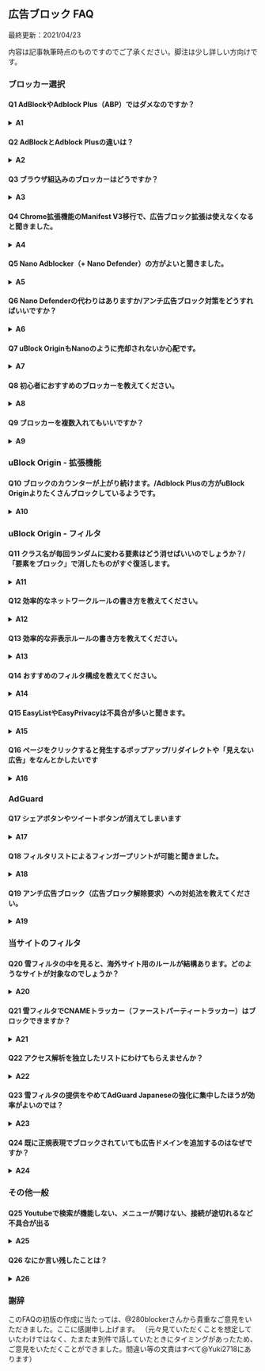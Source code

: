 ## 広告ブロック FAQ

最終更新：2021/04/23

内容は記事執筆時点のものですのでご了承ください。脚注は少し詳しい方向けです。

### ブロッカー選択

#### Q1 AdBlockやAdblock Plus（ABP）ではダメなのですか？

<details>

<summary><strong>A1</strong></summary>

  それらでも大部分の広告は消えるでしょう。ですが、AdBlockで適用される日本語サイト用フィルタのABP Japanese filtersは2020年2月に更新が停止しており、不具合の修正等は期待できません（ABPでは既に削除され、日本用フィルタ不在です）。広告ブロッカーとは基本的にフィルタに書かれたルールを強制するためのプログラムであり、フィルタこそがその心臓部にあたります<sup>1</sup>。主要な日本語サイトの広告を大体除去するだけなら、100ほどのドメインをブロックするだけでもかなりの効果がありますが<sup>2</sup>、一部の厄介なサイトに対応するには特殊な文法で書かれたフィルタが必要です。そしてここからが重要なのですが、<strong>現在の主要な広告ブロッカーにはそれぞれ専用のフィルタ記法があり、それを無視して使うと十分な効果が得られません。</strong>今のところ、もちフィルタや豆腐フィルタといった主要な日本用フィルタが十分に性能を発揮できるのはuBlock Originだけであり、AdGuard（iOS版とコンテンツブロッカーを除く）が許容範囲といえる互換性を持っています<sup>3</sup>。日本用のフィルタでABPと互換性があるフィルタには280blockerさんのものとiOS向けAdGuard日本語フィルタがありますが、前者はモバイルサイトを対象としています。ほかに選択肢がないならともかく、より良い選択肢がある以上、わざわざAdBlockやABPを使う必要はありません。uBlock Originに変えたことで不具合が出たという方は、ABPでデフォルト無効のEasyPrivacyかPeter Lowe’s Ad and tracking server listが原因の可能性が高いです。

  詳しい方向け補足：ABPがダメな理由としてよく「控えめな広告の許可」が挙げられますが、これはオプションから無効にすれば信用面を除いて問題になりません。もちろん信用は大事ですが、機能面の話をほとんど見かけないため、少し補足します。ABPではuBlock Originでいうprocedural cosmetic filtersとスクリプトレットをまとめてスニペットと呼んでいますが、ABPのスニペットは、例えばhide-if-contains-image-hashのような、必要性がよくわからない非表示系に偏っています。その一方でuBlock Originのset.jsに相当するoverride-property-readなどは2020年8月にようやく実装される始末で、ブロックに役立つ機能は大きく後れをとっています。また、uBlock Originが、たとえほとんどのユーザーが気づかないレベルでもパフォーマンスに大変気を遣っているのに対し<sup>4</sup>、ABPは特定サイトのみにせよクライエントサイドで機械学習（TensorFlow）を走らせるなど、多少のパフォーマンス低下はやむを得ないと考えているように見えます（人間がカバーしきれない部分を機械学習で補う発想自体は悪くないと思いますが、ABPが対象としているFacebook等の特定サイトについてはカバー可能だと思います）。
  
  <sub>1: [Firefox版uBlock Origin公式ページ](https://addons.mozilla.org/ja/firefox/addon/ublock-origin/)より引用：「この拡張機能は、あらかじめ設定されているフィルターのリストが無ければ意味を成しません。ですので、何かしらの形で貢献したいと考えることがあった時は、これらのリストを無料で懸命に更新し続けている方々を思い出してください。」また、[AdGuardTeam/AdGuardFilters](https://github.com/AdguardTeam/AdguardFilters)（AdGuardのフィルタ専門レポジトリ）の副題："The place where ads are actually blocked"</sub>

  <sub>2: 280blockerさんがよいタイミングで[記事](https://280blocker.net/blog/20201004/2549/)を書いてくださっていました。この統計は、スマホ広告ブロック黎明期にFilterProxyやWeblockに手動でドメイン登録してブロックされていた方には納得できるのではないかと思います。他の方法で消える広告/消せない広告については私もデータがありませんが、URLによるブロックもドメインブロック同様、一部のルールは多くヒットし何千ものページで機能する一方、滅多にヒットしないルールが大部分を占めます。後述のCNAMEトラッカーなどは、誤爆を気にしなければたった２つのURLルールでかなりの部分がブロックできます。</sub>

  <sub>3: ABPでは+jsや:styleといった文法が機能しないのが致命的です。これらはページにスクリプトや特定のCSSを挿入するもので、アンチ広告ブロックや迂回広告などに対処するうえで強力な武器になります。実はスクリプトについてはABPも対応しているのですが、ABP用の文法で書く必要があります。</sub>

  <sub>4: uBlock Originのパフォーマンス追及は徹底しており、拡張機能だけでなくフィルタにも容赦なく改善を求めてきます。たとえばEasyListの[この変更](https://github.com/easylist/easylist/commit/eca8326d7ac0fd71d67b8264d13e91293376cf73)はuBlock Origin開発者の要求に基づくもので、彼がベンチマーク上のパフォーマンス劣化に気づいたことが発端となっています。</sub>

</details>

#### Q2 AdBlockとAdblock Plusの違いは？

<details>

<summary><strong>A2</strong></summary>

  歴史的な経緯についてはほかに優れた記事があるのでそちらに譲ります。現在はAdBlock（getadblock .com）のエンジンはAdblock Plusそのものであり、外装を付け替えただけです。小文字のAdblockについては知りません。

</details>

#### Q3 ブラウザ組込みのブロッカーはどうですか？

<details>

<summary><strong>A3</strong></summary>

  A1.を参照していただきたいのですが、豆腐フィルタやもちフィルタが採用しているuBlock Origin文法に対応した組込みブロッカーは、PCでは私の知る限りBraveのみです。しかし、Braveは今のところカスタムフィルタの購読ができません。Vivaldiはカスタムフィルタの購読ができますが、非表示や正規表現すらサポートしておらず、機能的にはAdblock PlusはおろかiOSのコンテンツブロッカーにも劣ります。

</details>

#### Q4 Chrome拡張機能のManifest V3移行で、広告ブロック拡張は使えなくなると聞きました。

<details>

<summary><strong>A4</strong></summary>

  まず、専門外ですので以下には間違った点があるかもしれません。<strong>広告ブロック拡張自体はManifest V3準拠のDeclarative Net Request APIでも可能です</strong>。V3移行で広告ブロック拡張が死ぬかのような主張は的外れです。しかし、現状のまま移行されるとuBlock Originのような[高度で柔軟な機能を持った拡張機能](https://twitter.com/gorhill/status/1316734012963119105)は死滅します。それ以上に、少数のボランティアに頼っている現在のフィルタコミュニティは大打撃を受けるでしょう<sup>5</sup>。既に（Manifest V3に近い）iOSは大きな負担となっています。広告ブロックコミュニティ側も、Manifest V3のすべてに反対しているわけではもちろんなく、ちゃんと意味のある制約は受け入れる意思を[示しています](https://github.com/uBlockOrigin/uBlock-issues/issues/338#issuecomment-534261690)。批判の要点は、プライバシー保護が目的というなら[筋違いではないか](https://www.eff.org/ja/deeplinks/2019/07/googles-plans-chrome-extensions-wont-really-help-security)という点と、広告ブロックコミュニティの実情を[理解していない](https://adguard.com/ja/blog/how-ad-blocking-is-done.html)という点が大きいのではないかと思います<sup>6</sup>。webRequest APIのうちブロック以外は残るため、Chromiumチームが挙げているような悪用はManifest V3でも可能で、プライバシー保護への直接的な効果はほぼありません。現状（2021年01月）ではV2がいつ切り捨てられるのか、V3がこのまま実装されるのか、企業向けに残されるというブロッキングwebRequest APIには誰がアクセス可能なのか等、不明なことが多すぎてあまりコメントできることはありません。ちなみに、[Ad Blocker Developer Summit 2020](https://adblockerdevsummit.com/)において、Mozillaも長期的にはwebRequest APIを切り捨て、Declarative Net Request APIに移行する予定であることが[示されました](https://www.youtube.com/watch?v=tpDFS-GUytg)。発表を行ったRob Wu氏にPeter Lowe氏が質問したところ、「Declarative Net Request APIが代替として十分なものになってからの話で、すぐではない」とのことですが。

  <sub>5: 機械学習を使えばいいという人もいますが、現状ではフィルタコミュニティの代替になるようなものではありません。Adblock Plusは既にFacebookのフィルタ作成用に[機械学習を使っています](https://gitlab.com/eyeo/adblockplus/adblockpluscore/-/issues/98)し、Braveが関与している[AdGraph](https://arxiv.org/abs/1805.09155)をはじめ、機械学習を広告やトラッキングのブロックに使った論文は多く出ています。</sub>

  <sub>6: 当初、Googleはパフォーマンスも理由に挙げていましたが、現行のAPIがパフォーマンス上まったく足かせになっていないデータが示されたためプライバシーに軸足を移しました。一方で、一般にはルール数の制約といったわかりやすい点ばかりが流布している気がします。ルール数は本題ではありません。そもそもuBlock Originが持つような高度な機能が必要となった背景には広告提供側とのいたちごっこが一因としてあります。Manifest V3に近いiOSではブロック側は圧倒的に不利な状況で、一部のアンチ広告ブロックや広告再挿入に対してはあきらめて広告を受け入れ、せいぜいそれがユーザーに目立たないよう誤魔化すのが精一杯です。幸い、日本ではそうしたサイトは比較的まれですが。</sub>

</details>

#### Q5 Nano Adblocker（+ Nano Defender）の方がよいと聞きました。

<details>

<summary><strong>A5</strong></summary>

  <strong>2020年10月17日追記：Nanoプロジェクト（Chrome版）はトルコの開発者に[売却され](https://github.com/NanoAdblocker/NanoCore/issues/362)、危険な機能が追加されたため[ストアから削除されました](https://github.com/jspenguin2017/Snippets/issues/2)。ChromeでNanoをご利用の方は速やかにアンインストールしてください。Firefox版は別の方がメンテナンスしているため大丈夫です。以下の内容は執筆当時のものです。</strong>

  目的と使い方によります。もし、アンチ広告ブロックを念頭に置いておられるのなら、uBlock Originで十分です。2020年時点で、Nanoに報告されるすべてのアンチ広告ブロックはuBlock filtersかuBlock filters - Annoyancesにて対処されています<sup>7</sup>。ただ、Nanoではコンテンツを妨害しないソフトアンチブロック（例：Outlook.com無料版で右側に出る「お願い」）もデフォルトで対処するのに対し、uBlock Originの場合はuBlock filters - Annoyancesの購読が必要になります。Nanoの最大の利点は強力だがリスクもあるスクリプトレットで一部の迷惑要素に対処できる点ですが<sup>8</sup>、Nano filters -  Annoyancesはほぼ海外向けです。日本語サイトを中心に見る人は、自分でルールを書くのでなければNanoを使うメリットはほぼありません。むしろ最新機能への追随が遅れることがあり<sup>9</sup>、使うフィルタによってはデメリットさえあります。ただ、NanoにはQuick reporterという問題報告ツールがあり、これは別の意味で大きなメリットといえます。アンチ広告ブロックは目立つため、初心者の方にはなにか特別な対処を要するものに思えてしまうのかもしれませんが、フィルタ作者にとって対処は容易です。しかしこれは評判が悪かったため、近年増えてきているのはブロッカーを検知してそれを迂回する広告を再挿入するパターンです（これもあまり成功していないようです。広告を見たくない人に無理やり見せるのだから当然ですが）。

  <sub>7: Nano Defenderには、あるタイプのアンチ広告ブロック全般に対処するgeneric solutionという仕組みもありますが、機能的にはuBlock Originでもほぼ同等のことは可能です。しかし、パフォーマンスや副作用への懸念などから[あえて避けています](https://github.com/uBlockOrigin/uAssets/issues/7468#issuecomment-635422293)。そもそもこれらのアンチ広告ブロックは対処が容易であり、最近の報告で増えているのはgeneric solutionが効かない独自実装によるものです。</sub>

  <sub>8: スクリプトレットにはもともとリスクがありますが、uBlock Originではあらかじめハードコードされたスクリプトのみを使うようにしてリスクを抑えています。この点はNanoも同じです。では何が違うかというと、uBlock Originの組込みスクリプトは最悪でもページの外見や機能を壊すくらいしかできないのに対し、Nanoのスクリプトにはたとえばクリックをシミュレーションするものがあり、これを使ったフィルタの存在を知っている攻撃者が対象サイトを乗っ取れば、マルウェアのリンクを自動クリックさせることもできます。ショッピングサイトなどであればもっと直接的な悪用もできるでしょう。このため、uBlock Originではこれらのスクリプトが広告やアンチ広告ブロックへの対処にどうしても必要となるまでは採用しないと決めています。</sub>

  <sub>9: DandelionSprout氏によると、domainオプションのワイルドカードサポートへの対応遅れが問題となったようです。</sub>

</details>

#### Q6 Nano Defenderの代わりはありますか/アンチ広告ブロック対策をどうすればいいですか？

<details>

<summary><strong>A6</strong></summary>

  A5で述べたように、Nanoはいらないと思います。uBlock Originに戻したことでアンチ広告ブロックが出るようになったという人は十中八九、フィルタ選択を間違えていると疑われます。まず、uBlock filtersが有効なことを確認し、それからほかのフィルタについても見直してみてください。初心者の方はフィルタを追加する方向に動いてしまいがちですが、AdGuardへの報告においてはむしろ過剰購読により惹起してしまっているケースが後を絶ちません。追加する前に、減らすか切り替えることをご検討ください。また、アンチ広告ブロックのテストページはuBlock filtersの対象外です<sup>10</sup>。テストページでブロッカーが検知されるからと言って、アンチ広告ブロック対策がされていないと早合点しないでください。それでもアンチ広告ブロックに遭遇してしまった場合<sup>11</sup>、[フィルタ作者に報告してください](https://www.reddit.com/r/firefox/comments/jbua53/nanoadblocker_nanodefender_is_malware_now/g8xrhct/)。フィルタで対処できないアンチ広告ブロックは知られておらず、サイト側がこちらの対策を監視していたちごっこにならない限りは必ず対処できます<sup>12</sup>。予防的な対処がしたいのであれば、一番簡単で効果的なのは「汎用的な要素隠蔽フィルターを無視する」にチェックを入れることです。ただし広告枠やテキスト広告、一部ポップアップが隠し切れなくなるなど副作用もあるため、中級者以上（ある程度自己対処できる方）向けです。どうしても標準のリストと日本用フィルタ以外にフィルタを追加したいのであれば、せいぜいAdGuard Baseくらいでしょう（uBlock Originの設定の、フィルター一覧 ＞ 広告にあるものを使ってください）。まれにuBlock filters未対応のアンチ広告ブロックに対応している場合もあります。ただし、uBlock Originで使うとそれなりに不具合もあり、逆にアンチ広告ブロックを起動してしまうこともあります（最近の[例](https://forums.lanik.us/viewtopic.php?f=62&t=45330)）。Fxxk Fxxkadblock（あえて伏字）は無駄が多く、作りもちょっと雑なためおすすめしませんし、uBlock filtersとBaseがあれば不要です<sup>13</sup>。Fanboy's problematic-sitesはA14で述べたFanboy's Enhanced Tracking Listのサブフィルタで、A14と同様の理由でおすすめしません。これらのフィルタで効果がある方は、もともとご利用のフィルタがアンチ広告ブロックのトリガーを引いてしまっている場合がほとんどです。一方、AdGuard AnnoyancesやuBlock filters - Annoyances、ついでにAdblock Warning Removal Listが対応するのはA5で述べたようにソフトアンチブロック、つまり邪魔にならないか×を押せば消せるようなものですので、これで悩む方はいないと思います。とくにAdblock Warning Removalはロシア語のマニアックなサイトを見る人以外には無意味といってよく、一時、uBlock Originでブラックリスト指定されていたほどです。アンチ広告ブロックは個別対応ではきりがないため、雪フィルタにおいてはトリガーをできるだけ丁寧に迂回して個別対策の必要性を減らしています。ほかの日本用フィルタと併用されるとこうした努力が水泡に帰す可能性があるため、やめてください。

  <sub>10: 雪フィルタでも対象外としていましたが、初心者の混乱を避けるため対応してみました。</sub> 

  <sub>11: 日本用フィルタでのみ惹起されるアンチ広告ブロックもあります。この場合uBlock filtersは対応しませんので、ご利用のフィルタ作者に報告してください。また、AdGuard日本語フィルタで対処されているアンチ広告ブロックは、原則としてuBlock filtersでは対処しません。同様の理屈でちょっと罠かもしれないのが、日本人利用者が多いと思われる違法コンテンツサイトやアダルトサイトの中に、たとえばスペイン/ポルトガル語のサイトがあります。この場合、uBlock Originではスペイン/ポルトガル語用のフィルタを購読するのが前提となりますが、実際にそうされている日本人利用者がどれほどいるか疑問です。そのため雪フィルタでは言語にこだわらず、日本人利用者がある程度いると思われるサイトは網羅的に対応しています（AdGuradにはフィルタの自動有効化機能があるためこうした問題は起きにくいですが、人によってはめったに訪れないサイトのフィルタを大量購読する結果になります）。</sub>

  <sub>12: uAssetsでcan't fixとなっているものは、いたちごっこの結果、対策が副作用をはらむものとなってしまったものです。一方、迂回広告やポップアップ、迷惑要素の中にはフィルタで対処できないものもあります。</sub>

  <sub>13: 同フィルタのソースのほとんどはuAssetsとAdGuardFiltersであり、uBlock filters, Base, または各言語用フィルタのいずれかで対処されます。しかしそれらと異なるフィルタ記法も多く、それらを購読している人には無駄になります。また、対象サイトの多くは頻繁に仕様を変えてくるのですが、同フィルタは廃れたルールを大量に含んでいます ~~掃除している様子はありません~~ （2021年4月20日訂正：してはいました。）。古いスクリプトレットルールはパフォーマンスの損失だけでなく不具合の原因ともなります（最近の[例](https://twitter.com/inkuringu_ika/status/1356507884993925120)）。加えて、多くの汎用非表示用が無効にされており、「汎用的な要素隠蔽フィルターを無視する」同様、枠残りなどの原因ともなります。</sub>

</details>

#### Q7 uBlock OriginもNanoのように売却されないか心配です。

<details>

<summary><strong>A7</strong></summary>

  確かなことは何も言えませんが、個人的な意見としては、Raymond Hill（uBlock Originの開発者、gorhill）は開発を中止することはあっても売却したり、その他ユーザーを危険にさらすことはないんじゃないかと思います。彼自身が今回の騒動で述べているように、現在の広告ブロック拡張機能は強大な権限を持っており、開発者を信用できなければ使うべきではありません。私はuBlock Originの前々身であるHttp Switchboardの誕生にも立ち会っている最初期ユーザーの一人で、そのころから何度か言葉を交わしていますが、ことセキュリティやプライバシーには厳格な人です。ほかの[悪質な拡張機能を見回ったり](https://www.bleepingcomputer.com/news/security/mozilla-removes-23-firefox-add-ons-that-snooped-on-users/)、パラメータの書換え機能などをセキュリティ上の問題で[却下したり](https://github.com/uBlockOrigin/uBlock-issues/issues/46#issuecomment-391303700)（同機能を採用したAdblock Plusは後に[脆弱性として指摘](https://forest.watch.impress.co.jp/docs/news/1180855.html)されることに）、例には事欠きません。また、お金に影響されるのを避けるため[寄付すら拒否](https://github.com/gorhill/uBlock/wiki/Why-don%27t-you-accept-donations%3F)しており、儲け話の誘いがあれば[さらし者にしています](https://twitter.com/gorhill/status/1293233244826218498)。実は一度、負担に耐え切れずuBlock Originの前身であるuBlockを新開発者に譲渡したことがあるのですが<sup>14</sup>、この時の失敗は氏にとって苦い経験だったようで、今でもときどきRedditなどで言及しています。

  <sub>14: 日本語では[こちらの記事](https://www.reddit.com/r/newsokur/comments/33wick/ublock%E3%82%AA%E3%83%AA%E3%82%B8%E3%83%8A%E3%83%AB%E3%81%AE%E4%BD%9C%E8%80%85%E3%81%8C%E7%8F%BE%E9%96%8B%E7%99%BA%E9%99%A3%E3%81%AE%E9%81%8B%E5%96%B6%E6%96%B9%E9%87%9D%E3%82%92%E7%96%91%E5%95%8F%E8%A6%96%E3%81%97%E7%8B%AC%E8%87%AA%E3%81%AB%E9%96%8B%E7%99%BA%E5%AD%98%E7%B6%9A%E3%82%92%E3%82%A2%E3%83%8A%E3%82%A6%E3%83%B3%E3%82%B9/)が詳しいです。ただし、uBlock Originの開発継続はもともとuBlockを委譲したときから決まっていました。</sub>

</details>

#### Q8 初心者におすすめのブロッカーを教えてください。

<details>

<summary><strong>A8</strong></summary>

  PCではブラウザ上のブロックで大抵の人は足りると思います。この場合、一番のおすすめはuBlock Originです。Macは使っていないのでわかりません。Androidだとアプリ内の広告もまれではないため、デバイス全体をカバーできた方がよいでしょう。AdGuard for Androidがもっともメジャーで、かつ機能的にも十分だと思います。[なんJ AdGuard部](https://wikiwiki.jp/nanj-adguard/)さんに記事がまとまっています<sup>15</sup>。iOSは2020年現在、広告ブロッカーへの制約が最も厳しい環境で、正直な話、厄介な広告再挿入などへの根本的な対処はできません（OSの問題で、ブロッカー開発者の技術でどうにかなるものではありません。文句はAxxleに）。日本語サイトを中心にみられる場合、280blockerがベストだと思います。最近の更新で、iOS14以上ならアプリ内広告にもある程度対応できるようになりました。少し詳しい人や海外サイトを本格的にみる人はいくつか選択肢がありますが、そういう人にはこんな導入記事は必要ないでしょう。ネットワーク全体をカバーするには、Pi-holeやAdGuard Homeを使う方法と、DNSキャッシュサーバーを広告ブロック機能のあるものにする簡易的な方法があります。AdGuard Homeについては280blockerさんがわかりやすい[記事](https://280blocker.net/blog/20181027/1254/)を書いてくださっています。ただしこれらはドメイン単位の「粗い」ブロックしかできないため、各デバイスのブロッカーを置き換えることはできません。

  <sub>15: 随所に当FAQの内容が反映されているようです。</sub>

</details>

#### Q9 ブロッカーを複数入れてもいいですか？

<details>

<summary><strong>A9</strong></summary>

  [やめて](https://twitter.com/gorhill/status/1033706103782170625)[ください](https://twitter.com/gorhill/status/1296122090026946567)。1.で述べたブロッカーとフィルタの区別が理解できれば、いかに無意味なことかわかるはずです。しかもuBlock Originのリソースリダイレクトルールを[無効にしてしまい](https://www.reddit.com/r/firefox/comments/l7xetb/network_priority_for_firefoxs_enhanced_tracking/gl9rn9n/)、いたずらに不具合やアンチ広告ブロックを引き起こしてしまいます。ブロックを強化したり、アンチ広告ブロックを除去したりしたいのでしたら、するべきことはブロッカーの複数使用ではなく、適切なフィルタの選択です（たくさん購読すればよいというものではない）。中級者以上の方であれば、ブラウザの広告ブロック拡張機能にhostsファイルあるいはネットワーク全体のブロック（たとえばPi-hole, AdGuard Home, UnboundなどによるDNSブラックホール）を組み合わせるのもありですし、Androidならブラウザ広告をuBlock Originで、その他のアプリをAdGuradでという対処も有効ですが、不具合への対処といった点から初心者にはおすすめしづらいものがあります<sup>16</sup>。また、目的が（少し）違う拡張機能、たとえばトラッキング対策のGhosteryやPrivacy Badgerなどを勧める人もいますが、これもほとんど意味がありません。[多くの論文](https://www.reddit.com/r/uBlockOrigin/comments/k6cezt/discussion_is_it_advisable_to_use_privacy_badger/gem3yds/)で、uBlock Origin（デフォルト設定）が最高レベルのトラッキング保護と高パフォーマンスを両立していることが実証されています。トラッキング対策を強化したいなら、やはりフィルタの選択が肝要です<sup>17</sup>。雪フィルタ単独でも日本のサイトにおいてはかなりのトラッカーをブロックしていますが、これにEasyPrivacyかAdGuard Tracking Protectionのどちらか（両方はほとんど無意味）を加えれば多くの人には十分以上です。これ以上を求めるなら、ブロッカーの併用などより[Medium mode](https://github.com/gorhill/uBlock/wiki/Blocking-mode:-medium-mode)といったデフォルト拒否の採用を考えるべきです。

  <sub>16: たまに、コンピュータのリソースを使わないからパブリックDNSでのブロックのほうが効率がよいと信じている人がいます。通信のフローを考えれば自明なはずですが、ブラウザ上でブロックすればそもそもDNSや広告サーバーへの通信自体が発生しないのに対し、パブリックDNSでのブロックはキャッシュがなければDNSの応答を待つ必要があります。ブラウザ組み込みのブロック機能を除けば、アプリケーション版AdGuardのみが、場合によりブラウザ拡張機能より先にブロックすることがありますが、これは一定のコストがかかる方法のため必ずしもパフォーマンス上ベターとはいえません。ただ、ブラウザ上でもブロックしている場合、[ブロック漏れにみえる]((https://www.reddit.com/r/uBlockOrigin/comments/kdz345/question_about_blocking/))おそれがあります。なお、Chromium拡張機能では[prefetchがブロックできず](https://www.reddit.com/r/uBlockOrigin/comments/lv47ac/dns_queries_can_be_seen_in_adguard_home_even_if/)、こちらはある意味本当の漏れですが、prefetchではハンドシェイクやTLSネゴシエーションまでしか行われないため、問題とみなすかは人によるでしょう。</sub>

  <sub>17: トラッカーは目に見えないためブロックしてもしなくてもほとんどのユーザーは気づかず、一方でしばしば不具合の原因となるため、フィルタ作者にとってモチベーションが上がりづらい対象です。実際、公開されているABP形式日本用ブロックフィルタで、トラッカーを独自解析して他リストにないエントリーを追加し続けているのは280blockerさんと当サイトくらいだと思います。</sub>

</details>

### uBlock Origin - 拡張機能

#### Q10 ブロックのカウンターが上がり続けます。/Adblock Plusの方がuBlock Originよりたくさんブロックしているようです。

<details>

<summary><strong>A10</strong></summary>

  カウンターの上昇は[何も問題](https://www.reddit.com/r/uBlockOrigin/comments/itw503/ubo_google_docs_high_cpu_spikes_and_blocked/g5l5yjd/)[ありません](https://www.reddit.com/r/uBlockOrigin/comments/j5cwdj/ubo_is_blocking_7k_xhr_requests_on_youtube_videos/g7sex8w/)。どういうわけか、カウンターが上がり続けるとパフォーマンスに悪影響があると信じている人が多いようです。確かに、ブロックされた場合にものすごい勢いでリクエストを送り続けるケースはあり、フリーズしたりCPU使用率が跳ね上がったりしますがこれはそのサイトの問題です。1秒に1つ程度のカウンター上昇なら何も影響ありません。どうしても信じられないなら、開発者ツールからパフォーマンスレコードをとって報告してください。証明できたらuBlock Origin史上初の発見です。また、逆にカウンターの数字が大きいほどたくさんブロックしてくれていると信じてアドオンやフィルタを比較する人もいますが、これも一概に言えません。Adblock PlusとuBlock Originではカウンターの仕様が異なりますし、HTMLフィルタで除去してしまえばカウンターの数字は上がりません。そもそもブロッカー検知用プローブ（アンチ広告ブロックとは無関係に、統計的情報を得るため使われることも多いです）などはブロックしない方がいいのですが、この点を理解されていない方も多そうです（[例](https://github.com/easylist/easylist/issues/6274)）。

</details>

### uBlock Origin - フィルタ

#### Q11 クラス名が毎回ランダムに変わる要素はどう消せばいいのでしょうか？/「要素をブロック」で消したものがすぐ復活します。

<details>

<summary><strong>A11</strong></summary>

  「要素をブロック」はフィルター作者のための補助ツールです。１つ２つならともかく、同機能で自動生成されたルールをたくさん作るのはおすすめしませんsup>18</sup>。クラス名が変わる場合、まずはクラス名以外で使える属性がないか、開発者ツールで見てみるのがよいと思います。もしなければ、該当要素の親や子孫で安定した属性を持つものや、使えそうなテキストを含むものがないか探します。そうしたものがあれば（必ずと言っていいほどあります）、あとは[Procedural cosmetic filters](https://github.com/gorhill/uBlock/wiki/Procedural-cosmetic-filters)を使うだけです。初心者であれば`:has`, `:has-text`と`:upward`だけでも十分でしょう。

  <sub>18: スライダーの選び方にもよりますが、Youtubeのような複雑なサイトで下手にフィルタを作ると、のちに[問題に見舞われるケース](https://www.reddit.com/r/uBlockOrigin/comments/mblje3/cosmetic_filters_breaking_youtube_comments/gs1k0az/)もあります。基本的に、要素をブロックによる自動生成フィルタは一時しのぎ程度に使っていただくのが無難かと思います。そのための[エレメントザッパー](https://github.com/gorhill/uBlock/wiki/Element-zapper)もあります。

</details>

#### Q12 効率的なネットワークルールの書き方を教えてください。

<details>

<summary><strong>A12</strong></summary>

  [こちら](https://www.reddit.com/r/uBlockOrigin/comments/mdh9jz/order_of_complexity_for_network_filters/)に要点がまとまっています。大事なのは、
  1. 良質なトークンが抽出されるようにすること、すなわち、仕切られた7文字以内の語（できればbad tokenや一文字でない）をフィルタ中に確保する（正規表現フィルタは条件が複雑なので、ここでは割愛）
  2. それが難しいときは、タイプオプションやドメイン指定によりできるだけ限定する
  3. 1フィルタ中に二つ以上のワイルドカードを使うのはなるべく避ける

  効率的なフィルタは正しいフィルタの上に初めて成り立ちます。残念ながら、インターネット上に公開・共有されているフィルタには（ケアレスミスの範囲を超えて）間違ったものが少なくありません。たとえば、`||.example.com^`や`||*.example.com^`のようなフィルタは基本的に[間違い](https://www.wilderssecurity.com/threads/ublock-a-lean-and-fast-blocker.365273/page-207#post-2984667)です。これではドメインアンカーの意味がなく、誤爆の可能性が高まります。また、`/path/to/`が正規表現フィルタになってしまうことを理解していなさそうなもの、セパレータ`^`を「とにかくフィルタの最後につけるもの」と誤解しているようなケースも見受けられます。

</details>

#### Q13 効率的な非表示ルールの書き方を教えてください。

<details>

<summary><strong>A13</strong></summary>

  細かいTipsはありますが、一番大切なのは[最小マッチング](https://github.com/gorhill/uBlock/wiki/Procedural-cosmetic-filters#important)を意識することです。通常の非表示ルールでもそうですが、Procedural cosmetic filtersにおいては[とくに](https://github.com/uBlockOrigin/uAssets/commit/8fd12b060148cfde8e53e70012733b089abf65bc#commitcomment-39037147)[重要](https://www.reddit.com/r/uBlockOrigin/comments/j4ewg7/best_practice_hasx_or_xupward/)です（[実際に生じた問題の例](https://www.reddit.com/r/uBlockOrigin/comments/kg7224/youtube_homepage_loading_high_cpu/)）。

</details>

#### Q14 おすすめのフィルタ構成を教えてください。

<details>

<summary><strong>A14</strong></summary>

  フィルタ構成についてはこれが正解といえるものはなく、各自で調べて自身の好みに合うものを選択するしかありません。ただ、間違いといえるものはあります。フィルタを解釈して評価できる人はまれなため、インターネット上には主観的な使用感や信念にもとづいた「おすすめ」がたくさん転がっています。たとえば、Adblock Warning Removal Listは、最近になってようやく意味のないリストという認識が広まってきたようですが、数年前まであちこちでアンチ広告ブロック対策に推奨されていました。ここまでひどくはないものの、あまり正しく理解されていなさそうなリストとしてFanboy's Enhanced Tracking Listが挙げられます。このリストの最大部分は許可ルールによるブロッカー検知回避なのですが、ちょっと大雑把すぎて検知と関係ない広告スクリプトまで許可してしまっています。これらは基本的にイニシエイターで、最終的な広告は別のルールでブロックされますが、不要なスクリプトを走らせてまで一部の検知を回避することを、同リストの利用者が求めているかは疑問です<sup>19</sup>。残りの部分もすべてがトラッキング対策ではなく、迷惑要素なども含まれています。あまり意味のないリストについていえば、NoCoinが挙げられるでしょう。コインマイニング自体、絶滅してはいないものの下火ですが<sup>20</sup>、NoCoinでブロックされるものは（ほぼ？）すべてEasyPrivacy + uBlock filters - Resource abuseでカバーされています。

  一般的なアドバイスとしては、**初心者の方はともかく購読しすぎに注意することです**。日本用フィルタの複数購読、特定用途用フィルタの多重購読はおすすめしません。おそらく、**たくさん購読するとそれだけ多くブロックしてくれるという考えからなのでしょうが、これは必ずしも正しくありません**<sup>21</sup>。また、フィルタによる不具合は天災のようなもので、普段はあまり遭遇しませんが忘れたころにやってきます。多く購読すればするほど、メリットは薄くなっていき、不具合の確率ばかり高まります。それにいくらuBlock Originでも、Procedural cosmetic filtersやトークン化不能正規表現の無駄が積もればパフォーマンスに影響します。そもそもフィルタの購読は「なんとなく役に立ちそう」というあいまいな感覚ではなく、[実際に遭遇したニーズに基づいて行うべきです](https://www.reddit.com/r/uBlockOrigin/comments/jr6szm/suggestion_scoring_performance_of_filterlists/gbxu8i7/)。

  もう少し具体的に、PCの場合なら（あくまで参考程度にお願いします）
  - 内製フィルタ：最低でもuBlock filtersは維持することをおすすめします。ほかのフィルタに比べると不具合の率が少なく、日本語サイト利用者でもメリットは大きいです。Privacyはごくまれに誤爆することがあります。Badware risksやUnbreakは意味がわかっている人は外してもよいですが、維持しても問題はほとんどないと思います。
  - 広告：海外サイトをよく見る人はEasyListを維持。日本のサイトしか見ないなら、お好みで外してもよい
  - プライバシー：トラッキングを気にしない人、または雪フィルタ使用者は外してもよい。気にする人で、雪以外の日本語フィルタ使用または海外サイトをよく使うなら、平均的なブロック性能が高いが不具合も多いEasyPrivacyを維持するか、不具合は少ないが漏れも多いAdGuard Tracking Protectionから選択
  - マルウェアドメイン：お好みで。デフォルトのOnline Malicious URL Blocklistはブラウザのセキュリティ機能（Google Safe Browsing）とデータ共有しており、大部分はブラウザでブロックされます
  - 迷惑系：ソーシャルボタンを消したい人はAdGuard Social Mediaを追加してもよいでしょう。ただし、もちおさんが提供されている[ことりフィルタ](https://eeii0a5l.github.io/mochifilter_homepage/kotori.html)やこちらで提供している[あられフィルタ](https://github.com/Yuki2718/adblock/blob/master/japanese/README-JP.md#yukis-ublock-japanese-filters---social%E3%81%82%E3%82%89%E3%82%8C%E3%83%95%E3%82%A3%E3%83%AB%E3%82%BF)も検討してみてください（あられはAdGuard Social Mediaとの互換性を意識して作っており、併用も可能です）。ほかの迷惑要素についても同じく、AdGuard Annoyances, [ねぎフィルタ](https://eeii0a5l.github.io/mochifilter_homepage/negi.html), [みぞれフィルタ](https://github.com/Yuki2718/adblock/blob/master/japanese/README-JP.md#yukis-ublock-japanese-filters---annoyances%E3%81%BF%E3%81%9E%E3%82%8C%E3%83%95%E3%82%A3%E3%83%AB%E3%82%BF)からの選択をおすすめします。ちょっと特殊なのがuBlock filters - Annoyancesで、これは主にソフトアンチ広告ブロックと右クリック/コピー禁止系への対策になりますが、Fanboy AnnoyanceおよびAdGuard Annoyancesの一部ルールがuBlock Origin上で無効化されてしまう場合の補完も兼ねています。EasyList Cookieを含むFanboy系は不具合の率が高く、初心者にはおすすめしません。クッキーの同意ダイアログのみ消したい方は[Sabre filters2](https://github.com/Yuki2718/adblock/blob/master/japanese/README-JP.md#sable-filters-2)もご検討ください。
  - 多目的：デフォルトのPeter Lowe'sはフィルタ数のわりに良い仕事を（主に海外サイトで）してくれているのですが、たまに誤爆することがあります。日本のサイトを中心に見るなら好みで外してもよいです。やや余談ですが、EasyListはよく訴訟の対象になり、その場合、対象ルールをEasyPrivacy（トラッキングも兼ねている場合）やPeter Lowe's（純粋な広告サーバー）に肩代わりしてもらうことがあります。
  - 地域、言語：英語、日本語以外のサイトをよく見る人はその言語のフィルタを追加。日本語については別途日本用フィルタを購読するのであればAdGuard Japaneseを外す
  - カスタム：お好みでもちフィルタ、豆腐フィルタ、雪フィルタの中から一つを追加（宣伝になってしまいますが、EasyListやEasyPrivacyを維持された方は誤爆やパフォーマンスの点から雪をおすすめします）

  フィルタ構成とは別に、中級者以上の方であれば「汎用的な要素隠蔽フィルターを無視する」はおすすめできるオプションです。パフォーマンスの向上に加え、誤爆やアンチ広告ブロックへの遭遇率を下げることもできます。その代わり広告枠やテキスト広告が隠し切れないケースも出てきます。

  <sub>19: 一般非表示が有効なら、結局検知されてしまうことが多いです。そもそも同リストで許可されている検知スクリプトは、多くがEasyListなどの主要フィルタ（雪も）で既にブロックから除外されています。</sub>

  <sub>20: coinhiveをはじめ主要なマイナーのほとんどがサービス終了しており、フィルタ作者ですら実際に機能しているマイニングに会うことは極めてまれです。</sub>

  <sub>21: 理由は大きく二つあります。まず、許可ルールが原則的にブロックルールに対して優先されるということがあります。ある程度の規模のフィルタリストであれば必ずといっていいほど不要になった許可ルールが含まれますし、リストによっては絞り込みが甘い許可ルールもあるかもしれません。こうした許可ルールによって広告が貫通するケースが報告されています（最近の[例](https://github.com/AdguardTeam/AdguardFilters/commit/3a0d2d14fe216b0d77f8462638ba2a0a4130758b)）。もう一つは広告再挿入です。これはアンチ広告ブロックと原理は同じで、ブロッカーを検知し、アンチ広告ブロックの派手な警告の代わりにブロッカーを迂回する広告を再挿入するものです。あるリストがせっかく再挿入を惹起しないようにしていても、他のリストが惹起してしまうと意味がありません。

</details>

#### Q15 EasyListやEasyPrivacyは不具合が多いと聞きます。

<details>

<summary><strong>A15</strong></summary>

  事実です。私もこれまでいろいろな形で、おそらく数十件は報告しています。なお、ルールが多いから不具合が多いわけではありません。80対20の法則ではありませんが、大部分のルールは不具合と無関係な一方、誤爆しやすいルールというのがあります。雪フィルタではこの点を逆手にとり、誤爆しやすいルールをなるべく外すことにしました<sup>22</sup>。またアンチ広告ブロックを惹起しやすいという議論も聞きます。これは間違ってはいませんが、「それほど違わない」という印象です。もっとも一般的なトリガーは非表示、とくに`##.adsbygoogle`ですが、これは主要な日本用フィルタすべてに含まれています。EasyList側も当然気づいており、[変更してみたり](https://github.com/easylist/easylist/commit/216979ef1f3643405c9d2dba077807e114def71c)（失敗）、uBlock Origin限定ですが`*##.adsbygoogle:style(width:1px!important;height:1px!important;)`を検討してみたり（レイアウトが崩れるケース有り、断念）<sup>23</sup>、その他のトリガーも含めて世界的なアンチブロックの潮流についてはむしろ日本用フィルタより対策が進んでいます。（EasyListで"Remove unused filter"というコメントで削除されているルールの多くは、私を含むフィルタ作者からのフィードバックに基づくアンチ広告ブロックのトリガーです）、逆に日本用フィルタでのみトリガーされるものも多くあり、とくに海外サイトではその傾向が強いです。ところで、不具合が多い理由の一つは日本のユーザーからの報告がほとんどないことです。EasyListでなくとも、日本では280blockerさんを唯一の例外として、フィルタ作者への報告自体がまばらな印象です。すべてのユーザーが不具合を自己修正できるとは思えないため、ブロックをそのサイトで無効にしたり、dynamic filteringの緑で上書きしたりといった対処をされている方が多いのではないかと思います。フィルタ作者はそういった「荒療治」より効果的な対処ができますし、あなたの報告がほかの多くのユーザーを助けるかもしれません。ぜひ積極的な報告をお願いします。なお、当サイトおよびしたらばの[簡易報告掲示板](https://jbbs.shitaraba.net/bbs/read.cgi/internet/25463/1598352715/)では、EasyList等外部フィルタ併用時の不具合も受けつけ、可能であれば関係先にフィードバックを送ります。

  2021年4月12日追記：EasyListは海外用と認識されている場合があるようですが、実際は全世界の広告ブロックのための標準フィルタです。当然、日本用のルールも多く含み、たとえば`##.res_ad`などはモバイル版5ちゃんねるくらいでしか使われていません。ABPのページに"Specialization: English"と書かれているのもそうした認識が広まった一因かもしれませんが、おそらく、これまでの日本用フィルタがEasyListの併用を前提としていなかったこともあると思います。

  <sup>22: imasdkなど、メリットとの兼ね合いから誤爆が多くても採用したルールもあります。ちなみにルール数というのは、せいぜい大雑把なメモリ消費量の目安にしかなりません。処理時間に影響しないのは随所で書きましたが、ルール数が多いほうがブロック性能が高いとも限りません。DandelionSprout氏のExtremely Condensed Adblocking Listが極端な例ですが、誤爆を気にせずルールを一般化すればルール数を減らしつつ高いブロック性能を実現できます（雪フィルタはこの逆で、なるべく一般化を避けているためルール数は多くなります）。メモリ消費についても、フィルタの書き方に左右されるのであくまで大雑把な目安です。ルール数ばかり気にする人がやたら多いので書かせていただきました。</sup>

  <sub>23: これはList Authors Chatという、国際的なフィルタ作者間の内部ディスカッション（雪フィルタ管理人もメンバーの一人）で検討されたため、公開可能なソースはありません。</sub>

</details>

#### Q16 ページをクリックすると発生するポップアップ/リダイレクトや「見えない広告」をなんとかしたいです

<details>

<summary><strong>A16</strong></summary>

  透明なオーバーレイを使用するケースはありますが、多くの場合、HTMLにクリックイベントが仕込まれているだけで「見えない広告」という表現はあまり適切ではありません。原因はケースバイケースで、シンプルなブロックルールで済む場合もあれば、スクリプトレットが必要な場合もあります。これらを用いるサイトの多くはアダルト、違法コンテンツ、または短縮プレミアムリンク系のサイトで、頻繁に仕様やドメインを変えてくるため個人フィルタでの十全な対応は困難です。これらのサイトを用いる方はEasyListとuBlock filtersの両方を有効にしてください。雪フィルタの場合はそれらと同期をとっており、また、日本語サイトの場合はまっさきに対応しています。たいていは同時にAdGuard Japaneseでも対応するので、AdGuardご利用の方、かつ日本語フィルタを切り替えた方で上記でお悩みでしたら公式ベース + 日本語フィルタもご検討ください。

</details>

### AdGuard

#### Q17 シェアボタンやツイートボタンが消えてしまいます

<details>

<summary><strong>A17</strong></summary>

  インストール時にソーシャルネットワーク・ウィジェット・フィルタのチェックを入れていたなら至極当然です。これらを表示するため、ブロックを（そのサイトで）オフにするのはとんでもない話です。対応は簡単で、設定 > フィルタから「SNSウィジェット」の項目を無効にしてください。インストール時のナビゲーションではデフォルトでチェックが入っているので、気づかずに有効にしてしまった方が多いのかもしれません。これに限らず、よくわからずにフィルタを有効にしてしまい、不具合に遭遇してブロッカーをオフにしてしまう方が多いようです。

  2021年4月7日追記：Androidで280blocker adblock filterをご利用の場合も同様のことが起こります。こちらについては誰にでもできる簡単な対処はちょっと思いつきません。購読フィルタを切り替えることぐらいでしょうか。

</details>

#### Q18 フィルタリストによるフィンガープリントが可能と聞きました。

<details>

<summary><strong>A18</strong></summary>

  理論上は可能ですが、心配するのはまったくの杞憂です。たとえば[このテストページ](https://browserleaks.com/proxy)で体験できますが、この程度では誤判定が多くとても実用にならないでしょう。それでいて、日常的にリクエストログをみているフィルタ作者にはリストのフィンガープリンティングを試みているのが手に取るようにわかります。精度を高めようとすればなおさら隠すのは難しくなりますし、各リストの変更に追随する手間もかかります。実際にリストのフィンガープリントが疑われる例の報告はありませんし、みたこともありません。そもそも、広告ブロックユーザーのみが対象で、かつ大多数のユーザーが標準リストを使っている<sup>24</sup>時点でフィンガープリントとしては使い物にならず、やるとしたら趣味にしかなりません。ブラウザベンダーがフィンガープリント制限への動きを強めているとはいえ、既存のフィンガープリントライブラリはこんなものとは比較にならないほど高精度の判別が可能なので、それを適当にリネームして使うほうがはるかに賢明です（実際そういう例はあります。ただし多くはリネームすらしておらず、EasyPrivacyや雪フィルタの汎用ルールでブロックできます）。

  <sub>24: 言語・地理による違いなどは、こんな手段を使わなくても判別できます。</sub>

</details>

#### Q19 アンチ広告ブロック（広告ブロック解除要求）への対処法を教えてください。

<details>

<summary><strong>A19</strong></summary>

  ご自身でフィルタを書ける人は別として、最良の対処はフィルタ作者に報告することです。uBlock Origin標準設定で出る場合は[こちら](https://jbbs.shitaraba.net/bbs/read.cgi/internet/25463/1618326670/)でも受けつけます。以下では、日本のサイトで比較的よくみるアンチ広告ブロックへの簡易的な対処をまとめました。内容的には、以前に「りぃのなんでも知恵袋」さんの[記事](https://mabidiary.blogspot.com/2019/01/2019.html)にコメントさせていただいたものの更新になります。`hoge.com`でアンチ広告ブロックが出たという仮定です。参考画像は一例で、バリエーションがあります。

  1. `antiblock.org`の場合
  uBlock Originでは`hoge.com##+js(acis, document.addEventListener, google_ad_client)`、AdGuard（iOSおよびAdGuardコンテンツブロッカーを除く）では`hoge.com#%#//scriptlet('abort-current-inline-script', 'document.addEventListener', 'google_ad_client')`をMyフィルター/ユーザールールに追加してみてください。たまに競合条件により安定して機能しない場合もあります。uBlock Originでは、Firefox上なら`hoge.com##^script:has-text(google_ad_client)`に切り替えてください。AdGuardでは`hoge.com$$script[wildcard="*load*google_ad_client*"][min-length="2000"][max-length="3000"]`に切り替えてみてください（一部のプラットフォームでは機能しません）。

  2. `BlockAdBlock`の場合
  uBlock Originでは`hoge.com##+js(nosiif, visibility, 1000)`、AdGuardでは`hoge.com#%#//scriptlet("prevent-bab")`を追加してください。姉妹品にFuckAdBlockがありますが、日本のサイトでは最近ほぼみないため割愛します。

  3. Google Funding Choice Anti-adblockの場合
  UIはバリエーションが多いので割愛しますが、日本のサイトであれば日本語で解除を要求するのが一つの特徴といえるかもしれません。uBlock Originでは、uBlock filtersが有効ならよほどおかしな設定（過剰購読など）にしない限りみることはありません。AdGuardでは`hoge.com#$#body { overflow: visible !important; }`と`hoge.com#$#body div.fc-ab-root { display: none !important; }`を一行ずつ追加してください。

  4. それら以外
  アンチ広告ブロックプラグインにはほかにも多くのファミリーがあり、ここで網羅することはできません。また、独自実装のものも増えています。以下ではそうした場合にもしかしたら機能するかもしれない簡易的な対処をまとめます。

  uBlock Origin：まず、以下を追加
  ```
  *$image,redirect-rule=1x1.gif,domain=hoge.com
  *$script,redirect-rule=noop.js,domain=hoge.com
  ||googlesyndication.com/pagead/js/adsbygoogle.js$script,redirect-rule=googlesyndication_adsbygoogle.js:10,domain=hoge.com
  @@||hoge.com^$ghide
  ```
  ダメなら`||hoge.com^$inline-script`に切り替え、ただしサイトの機能を壊す可能性が高い。

  AdGuard：まず、以下を追加
  ```
  @@||hoge.com^$generichide
  ||googlesyndication.com/pagead/js/adsbygoogle.js$script,xmlhttprequest,redirect=googlesyndication-adsbygoogle,domain=hoge.com
  ```
  ダメなら`||hoge.com^$csp=script-src 'self' 'unsafe-eval' http: https:`に切り替え、ただしサイトの機能を壊す可能性が高い。

</details>

### 当サイトのフィルタ

#### Q20 雪フィルタの中を見ると、海外サイト用のルールが結構あります。どのようなサイトが対象なのでしょうか？

<details>

<summary><strong>A20</strong></summary>

  New York Timesなどの大手英語メディアや日本人利用者が多い海外マンガ、アニメ、あるいはポルノサイトに加え、以下のようなサイトを対象にしています：
  - 他の日本用フィルタで個別対応されているもの
  - 日本語のブログや記事などで紹介されている海外サイトで、ある程度トラフィックが高そうなもの
  - 特定のテーマに興味を持つ日本人が検索しそうな単語でGoogle検索したとき、検索上位に出てくるサイト
  - 上記に該当するサイトの姉妹/系列サイトや、直接リンクされているサイトの一部
  
  例外は短縮プレミアムリンク系です。日本でメジャーなものは`sh.*`, `shorten.*`, `ouo.*`などだと思いますが、目的地につくまでに様々な短縮リンクをたらい回しにされることがあるため、インターフェースが英語のものについてはある程度網羅的に対応しています。

  英語以外ではロシアと中国/広東語のサイトがやや多いですが、これらの言語をよく利用する方には到底足りません。EasyListや各言語用フィルタを使用してください。

</details>

#### Q21 雪フィルタでCNAMEトラッカー（ファーストパーティートラッカー）はブロックできますか？

<details>

<summary><strong>A21</strong></summary>

  2020年11月17日追記：[こちら](https://blog.apnic.net/2020/08/04/characterizing-cname-cloaking-based-tracking/)の論文を踏まえ、若干記述を修正しました。[First-party trackers host list](https://hostfiles.frogeye.fr/firstparty-only-trackers-hosts.txt)に含まれるものに関しては以前の記述で問題ないのですが、同リストでカバーされていないCNAMEトラッカーもまだたくさんあるようです。
  
  はい、かなりの程度ブロックされます。大雪併用ならほとんどといってもよいです。一部メディアが騒ぎ立てたため、CNAMEトラッカーをなにか特別なもののように思っている人がいるようですが、実際はEasyPrivacyなどは以前からとくに区別せずブロックしていました。日本では豆腐さんもgenieesspvのCNAMEトラッカーを以前よりブロックされています。Eulerianが少し厄介だったのはCNAMEの利用そのものではなく、CNAMEとランダムにみえるサブドメインの組合せでした<sup>25</sup>。多くのCNAMEトラッカーは、たとえば`smetrics`といった、決まったサブドメインを使います。そしてなにも`||smetrics.`のようなルールを使わずとも、一般ルールでほとんどがブロックできます（誤爆があるため雪では一部しか採用していません）。なお、ファーストパーティートラッカーという呼称が使われることもありますが、CNAMEトラッカーには純粋なサードパーティーのものも少なくないですし、一部メディアが書いたような「ファーストパーティーだとブロックしにくい」などということもありません<sup>26</sup>。ちなみに、`ad-cloud.jp`と`genieesspv.jp`の[CNAMEトラッカー](https://ln2.sync.com/dl/fa3ee4fc0/hbx7nuxm-u93hrvur-6pqd7ksx-4a43i6dq/view/text/10872149110008)[一覧](https://ln2.sync.com/dl/37297af50/view/text/10550679950008#qm9yf8hs-vk8m52pe-5ruzkqn9-ssa6cv2b)を公開しています（ここに含まれるすべてが実際に使われているわけではありません）。他に`a8.net`, `ebis.ne.jp`, `omtrdc.net`などのCNAMEトラッカー一覧もありますが、`sync.com`の共有リンク数制限により公開を取りやめました。ただしこれらはデータが少し古く、リストに含まれていないトラッカーも確認しています。

  <sub>25: ランダムドメインの利用もなんら新しいものではなく、Popadsなどで以前より使われています。Eulerian同様、正規表現でブロックできます。</sub>

  <sub>26: CNAMEトラッカーが騒ぎになったときからAレコードやAAAAレコードの利用が予測されていましたが、実際に2020年よりGoogleが[サーバーサイドタギング](https://developers.google.com/tag-manager/serverside?hl=ja)として提供しています。uBlock Originもこれに対応するため[strict3p](https://github.com/gorhill/uBlock/commit/bde3164eb445a4e74acca303ec9fa07f82ba1b1c)オプションを追加しました。このように、ブロッカーの迂回やその他"user hostile"な機能に真っ先に対応し続けているのもuBlock Originが信用されている理由の一つでしょう。</sub>

</details>

#### Q22 アクセス解析を独立したリストにわけてもらえませんか？

<details>

<summary><strong>A22</strong></summary>

  アクセス解析は気にする人とそうでない人がわかれるため、そうしたいところですがメンテナンスコストの点で難しいです。リストをわけると、非表示フィルタをメイン単独の場合とサブリストも購読する場合とでわけて考える必要がでてきます。既にみぞれでそういうケースは多数発生していますが、みぞれの場合はまだ限定的です。アクセス解析の場合だとアクセスカウンターやレコメンデーションエンジンを使用する多くのサイトでそうする必要がでてきます。また、広告と解析は常にきっぱりわけられるわけでもなく、現在の分類は正直に申し上げますと大雑把です。リストをわけるとなれば、判断に迷うケースや現実的に言って誤分類も出てきます。そして広告スクリプトを解析に誤分類してしまうと、広告漏れにもつながります。

</details>

#### Q23 雪フィルタの提供をやめてAdGuard Japaneseの強化に集中したほうが効率がよいのでは？

<details>

<summary><strong>A23</strong></summary>

  最初からAdGuardFiltersの書き込み権限があればそうしたかもしれません。とはいえ、方針も異なりますし、自己管理のフィルタだからできることもあります。たとえばuBlock Originに完全特化して専用機能・最新機能をふんだんに使うこと、トラッカーを即時ブロックすること（一定の不具合チェックはしています）などです。AdGuard公式フィルタにルールを追加する場合はどうしても慎重になりますし、チームの方針にしたがう必要もあります。とはいえ、フィルタの概念に気づいている広告ブロックユーザー自体が少なく、また、AdGuard JapaneseがuBlock OriginやBraveの標準リストでもあることから、これを改善していくのが最良と認識しています。ちなみに、雪を提供している理由の一つに、日本語ユーザーにおいて標準のフィルタリストを外し日本用フィルタ一本に絞るというのが割と行われているようだというのがあります。EasyList, EasyPrivacyの不具合の多さから理解はできますが、長期的には好ましくないと思っています<sup>27</sup>。不具合が多い最大の理由は、日本語ユーザーがあまり報告を行わない点にあると思われるため、雪を媒介に不具合報告を標準リストに反映させるという意味もあります。

  <sub>27: 10年前は日本のウェブ広告はネット上の孤島状態でしたが、今では日本のサイトでも海外の広告・解析サービスを利用することが珍しくなくなっています。また、翻訳の発達により日本人でも海外サイトを利用する方が増えている一方、広告のパーソナライズ化やA/Bテストの浸透が進み、Youtube広告などは個人メンテナーによる対応は不可能に近くなってきています（EasyListは汎用ルールで対応することが結構あり、サイト指定ルールのコピーでは不十分です）。</sub>

</details>

#### Q24 既に正規表現でブロックされていても広告ドメインを追加するのはなぜですか？

<details>

<summary><strong>A24</strong></summary>

  ほとんど好みの問題ですが、処理の重い正規表現チェックが入るリクエストを少しでも減らすためです。トークン化可能な一般ルールでブロックされている場合は原則として追加しません。雪フィルタは数か月ごとにデッドドメインのスキャンも行っているため、無駄になる心配もありません。

</details>

### その他一般

#### Q25 Youtubeで検索が機能しない、メニューが開けない、接続が途切れるなど不具合が出る

<details>

<summary><strong>A25</strong></summary>

  2021年3月22日追記：Twitterなどで同様の報告が後を絶たないようなので、ABP Japanese filtersを[ブラックリスト指定](https://github.com/uBlockOrigin/uAssets/issues/8738)させていただきました。

  ABP Japanese filtersが原因の可能性が高いです。同フィルタは更新が停止しており、既にAdblock PlusやuBlock Originの標準フィルタリストからは削除されていますが、昔インストールしてそのまま使っている場合は有効になっている場合があります。また、AdBlockでは今でもデフォルトで有効のようです。同フィルタを無効にして別の日本用フィルタに切り替えてください。なお、名前が似ていますがAdGuard Japaneseは問題ありません。

</details>


#### Q26 なにか言い残したことは？

<details>

<summary><strong>A26</strong></summary>

  AdGuardに関する某掲示板で私を指名するのはやめてください。ちゃんと報告していただければAdGuardチームの誰かが対処するはずです。私を含めチームの何名かはただの無償ボランティア<sup>28</sup>で、チームの誰かから依頼された場合は別として、空き時間で適当に目についた問題に対処しているだけです。ところで、スクリーンショットのみで説明がなく、何をしてほしいのか不明瞭な報告がたまにあります。大抵、チームから呼ばれて私がエスパーするはめになります。日本語で構いませんので（スクリーンショット中に日本語で説明を入れるのは控えてください）、一言、説明を加えてください。できればスクリーンショットにもマーキングをしていただけるとなおよいです。また、ご希望に添えない場合もあります。とくにDNS用のフィルタはブロックと不具合のバランスをとるのが難しいため、その傾向が強いです。
  
  <sub>28: 永久ライセンスはもらえますが、公式にある５件程度でいいというのはウソです。ライセンス目当てにContributorを目指すのはやめた方がいいでしょう。ですがContributorは欲しいです、切実に。</sub>

</details>

### 謝辞

このFAQの初版の作成に当たっては、@280blockerさんから貴重なご意見をいただきました。ここに感謝申し上げます。
（元々見ていただくことを想定していたわけではなく、たまたま別件で話していたときにタイミングがあったため、ご意見をいただくことができました。間違い等の文責はすべて@Yuki2718にあります）
